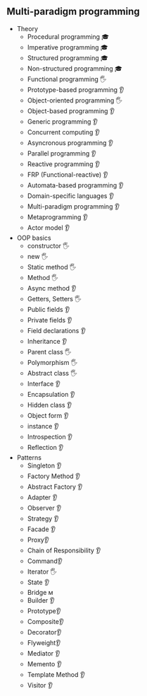 ## Multi-paradigm programming

- Theory
  - Procedural programming 🎓
  - Imperative programming 🎓
  - Structured programming 🎓
  - Non-structured programming 🎓
  - Functional programming 🖐️
  - Prototype-based programming 👂
  - Object-oriented programming 🖐️
  - Object-based programming 👂
  - Generic programming 👂
  - Concurrent computing 👂
  - Asyncronous programming 👂
  - Parallel programming 👂
  - Reactive programming 👂
  - FRP (Functional-reactive) 👂
  - Automata-based programming 👂
  - Domain-specific languages 👂
  - Multi-paradigm programming 👂
  - Metaprogramming 👂
  - Actor model 👂
- OOP basics
  - constructor 🖐️ 
  - new 🖐️
  - Static method 🖐️
  - Method 🖐️
  - Async method 👂
  - Getters, Setters 🖐️
  - Public fields 👂
  - Private fields 👂
  - Field declarations 👂
  - Inheritance 👂
  - Parent class 🖐️
  - Polymorphism 🖐️
  - Abstract class 🖐️
  - Interface 👂
  - Encapsulation 👂
  - Hidden class 👂
  - Object form 👂
  - instance 👂
  - Introspection 👂
  - Reflection 👂
- Patterns
  - Singleton 👂
  - Factory Method 👂
  - Abstract Factory 👂
  - Adapter 👂
  - Observer 👂
  - Strategy 👂
  - Facade 👂
  - Proxy👂
  - Chain of Responsibility 👂
  - Command👂
  - Iterator 🖐️
  - State 👂
  - Bridge м
  - Builder 👂
  - Prototype👂
  - Composite👂
  - Decorator👂
  - Flyweight👂
  - Mediator 👂
  - Memento 👂
  - Template Method 👂
  - Visitor 👂

